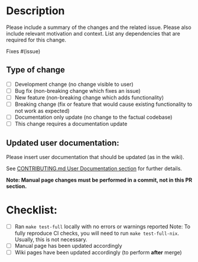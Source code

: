 # Description

Please include a summary of the changes and the related issue. Please also include relevant motivation and context. List any dependencies that are required for this change.

Fixes #(issue)

## Type of change

- [ ] Development change (no change visible to user)
- [ ] Bug fix (non-breaking change which fixes an issue)
- [ ] New feature (non-breaking change which adds functionality)
- [ ] Breaking change (fix or feature that would cause existing functionality to not work as expected)
- [ ] Documentation only update (no change to the factual codebase)
- [ ] This change requires a documentation update

## Updated user documentation:

Please insert user documentation that should be updated (as in the wiki).

See [CONTRIBUTING.md User Documentation section](../CONTRIBUTING.md#user-documentation) for further details.

**Note: Manual page changes must be performed in a commit, not in this PR section.**

# Checklist:

- [ ] Ran `make test-full` locally with no errors or warnings reported
  Note: To fully reproduce CI checks, you will need to run `make test-full-nix`. Usually, this is not necessary.
- [ ] Manual page has been updated accordingly
- [ ] Wiki pages have been updated accordingly (to perform **after** merge)

